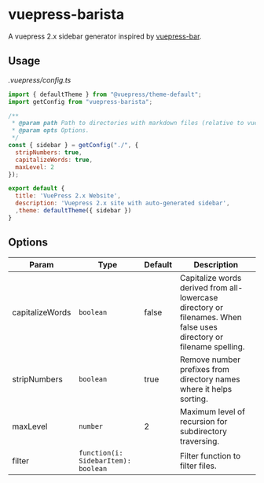 # vuepress-barista

A vuepress 2.x sidebar generator inspired by [vuepress-bar](https://npmjs.com/package/vuepress-bar).

## Usage

*.vuepress/config.ts*
~~~js
import { defaultTheme } from "@vuepress/theme-default";
import getConfig from "vuepress-barista";

/**
 * @param path Path to directories with markdown files (relative to vuepress' current working directory). Should be '.' or './' in most setups.
 * @param opts Options.
 */
const { sidebar } = getConfig("./", {
  stripNumbers: true,
  capitalizeWords: true,
  maxLevel: 2
});

export default {
  title: 'VuePress 2.x Website',
  description: 'Vuepress 2.x site with auto-generated sidebar',
  ,theme: defaultTheme({ sidebar })
}
~~~

## Options

|      Param      |                Type                 | Default |                                                     Description                                                     |
| --------------- | ----------------------------------- | ------- | ------------------------------------------------------------------------------------------------------------------- |
| capitalizeWords | `boolean`                           | false   | Capitalize words derived from all-lowercase directory or filenames. When false uses directory or filename spelling. |
| stripNumbers    | `boolean`                           | true    | Remove number prefixes from directory names where it helps sorting.                                                 |
| maxLevel        | `number`                            | 2       | Maximum level of recursion for subdirectory traversing.                                                             |
| filter          | `function(i: SidebarItem): boolean` |         | Filter function to filter files.                                                                                    |
